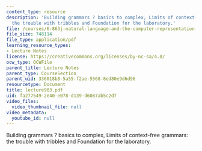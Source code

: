 ```yaml
---
content_type: resource
description: 'Building grammars ? basics to complex, Limits of context-free grammars:
  the trouble with tribbles and Foundation for the laboratory.'
file: /courses/6-863j-natural-language-and-the-computer-representation-of-knowledge-spring-2003/fa2775492e40e078d139d6087ab5c2d7_lecture903.pdf
file_size: 748114
file_type: application/pdf
learning_resource_types:
- Lecture Notes
license: https://creativecommons.org/licenses/by-nc-sa/4.0/
ocw_type: OCWFile
parent_title: Lecture Notes
parent_type: CourseSection
parent_uid: 336018b8-5a55-f2ae-5568-8ed80e9d6d96
resourcetype: Document
title: lecture903.pdf
uid: fa277549-2e40-e078-d139-d6087ab5c2d7
video_files:
  video_thumbnail_file: null
video_metadata:
  youtube_id: null
---
```

Building grammars ? basics to complex, Limits of context-free grammars: the trouble with tribbles and Foundation for the laboratory.